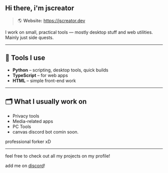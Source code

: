 ## Hi there, i'm jscreator
> 🌎 **Website:** https://jscreator.dev

I work on small, practical tools — mostly desktop stuff and web utilities. Mainly just side quests.

---

## 🧰 Tools I use

- **Python** – scripting, desktop tools, quick builds
- **TypeScript** – for web apps
- **HTML** – simple front-end work 

---

## 🗂️ What I usually work on

- Privacy tools 
- Media-related apps
- PC Tools
- canvas discord bot comin soon. 

professional forker xD


---

feel free to check out all my projects on my profile!

add me on [discord](https://discord.com/users/821763511281123444)! 
